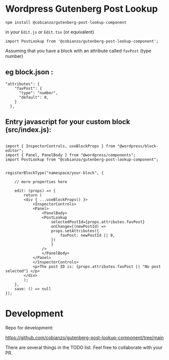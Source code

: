 # Wordpress Gutenberg Post Lookup

`npm install @cobianzo/gutenberg-post-lookup-component`

in your `Edit.js` or `Edit.tsx` (or equivalent)

`import PostLookup from '@cobianzo/gutenberg-post-lookup-component';`

Assuming that you have a block with an attribute called `favPost` (type number)

## eg block.json : 
```
"attributes": {
    "favPost": {
      "type": "number",
      "default": 0,
    }
  },
```

## Entry javascript for your custom block (src/index.js):

```

import { InspectorControls, useBlockProps } from "@wordpress/block-editor";
import { Panel, PanelBody } from "@wordpress/components";
import PostLookup from "@cobianzo/gutenberg-post-lookup-component";


registerBlockType("namespace/your-block", {

    // more properties here

    edit: (props) => {
        return (
        <div { ...useBlockProps() }>
            <InspectorControls>
            <Panel>
                <PanelBody>
                <PostLookup
                    selectedPostId={props.attributes.favPost}
                    onChange={(newPostId) =>
                    props.setAttributes({
                        favPost: newPostId || 0,
                    })
                    }
                />
                </PanelBody>
            </Panel>
            </InspectorControls>
            <p>The post ID is: {props.attributes.favPost || "No post selected"} </p>
        </div>
        );
    },
    save: () => null 
});

```


# Development

Repo for development: 

https://github.com/cobianzo/gutenberg-post-lookup-component/tree/main

There are several things in the TODO list. Feel free to collaborate with your PR.
